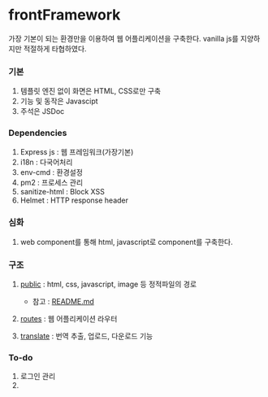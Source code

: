 # frontFramework

가장 기본이 되는 환경만을 이용하여 웹 어플리케이션을 구축한다.
vanilla js를 지양하지만 적절하게 타협하였다.


### 기본
1. 템플릿 엔진 없이 화면은 HTML, CSS로만 구축
2. 기능 및 동작은 Javascipt
3. 주석은 JSDoc

### Dependencies
1. Express js : 웹 프레임워크(가장기본)
2. i18n : 다국어처리
3. env-cmd : 환경설정
4. pm2 : 프로세스 관리
5. sanitize-html : Block XSS
6. Helmet : HTTP response header

### 심화
1. web component를 통해 html, javascript로 component를 구축한다.

### 구조
1. [public](public) : html, css, javascript, image 등 정적파일의 경로

    * 참고 : [README.md](README.md)
2. [routes](routes) : 웹 어플리케이션 라우터
3. [translate](translate) : 번역 추출, 업로드, 다운로드 기능

### To-do
1. 로그인 관리
2. 